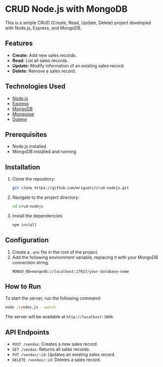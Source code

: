 # CRUD Node.js with MongoDB

This is a simple CRUD (Create, Read, Update, Delete) project developed with Node.js, Express, and MongoDB.

## Features

- **Create:** Add new sales records.
- **Read:** List all sales records.
- **Update:** Modify information of an existing sales record.
- **Delete:** Remove a sales record.

## Technologies Used

- [Node.js](https://nodejs.org/)
- [Express](https://expressjs.com/)
- [MongoDB](https://www.mongodb.com/)
- [Mongoose](https://mongoosejs.com/)
- [Dotenv](https://github.com/motdotla/dotenv)

## Prerequisites

- Node.js installed
- MongoDB installed and running

## Installation

1. Clone the repository:
   ```bash
   git clone https://github.com/mrigueti/crud-nodejs.git
   ```
2. Navigate to the project directory:
   ```bash
   cd crud-nodejs
   ```
3. Install the dependencies:
   ```bash
   npm install
   ```

## Configuration

1. Create a `.env` file in the root of the project.
2. Add the following environment variable, replacing it with your MongoDB connection string:
   ```
   MONGO_DB=mongodb://localhost:27017/your-database-name
   ```

## How to Run

To start the server, run the following command:

```bash
node .\index.js --watch
```

The server will be available at `http://localhost:3000`.

## API Endpoints

- `POST /vendas`: Creates a new sales record.
- `GET /vendas`: Returns all sales records.
- `PUT /vendas/:id`: Updates an existing sales record.
- `DELETE /vendas/:id`: Deletes a sales record.
